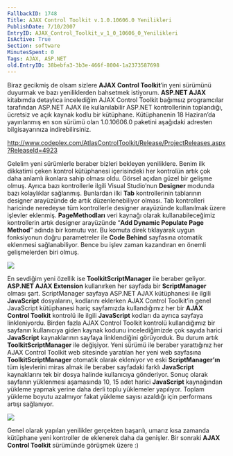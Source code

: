 ```yaml
---
FallbackID: 1748
Title: AJAX Control Toolkit v.1.0.10606.0 Yenilikleri
PublishDate: 7/10/2007
EntryID: AJAX_Control_Toolkit_v_1_0_10606_0_Yenilikleri
IsActive: True
Section: software
MinutesSpent: 0
Tags: AJAX, ASP.NET
old.EntryID: 38bebfa3-3b3e-466f-8004-1a2373587698
---
```

Biraz gecikmiş de olsam sizlere **AJAX Control Toolkit**’in yeni
sürümünü duyurmak ve bazı yeniliklerden bahsetmek istiyorum. **ASP.NET
AJAX** kitabımda detaylıca incelediğim AJAX Control Toolkit bağımsız
programcılar tarafından ASP.NET AJAX ile kullanılabilir ASP.NET
kontrollerinin toplandığı, ücretsiz ve açık kaynak kodlu bir kütüphane.
Kütüphanenin 18 Haziran’da yayınlanmış en son sürümü olan 1.0.10606.0
paketini aşağıdaki adresten bilgisayarınıza indirebilirsiniz.

<http://www.codeplex.com/AtlasControlToolkit/Release/ProjectReleases.aspx?ReleaseId=4923>

Gelelim yeni sürümlerle beraber bizleri bekleyen yeniliklere. Benim ilk
dikkatimi çeken kontrol kütüphanesi içerisindeki her kontrolün artık çok
daha anlamlı ikonlara sahip olması oldu. Görsel açıdan güzel bir gelişme
olmuş. Ayrıca bazı kontrollerle ilgili Visual Studio’nun **Designer**
modunda bazı kolaylıklar sağlanmış. Bunlardan ilki **Tab**
kontrollerinin tablarının designer arayüzünde de artık düzenlenebiliyor
olması. Tab kontrolleri haricinde neredeyse tüm kontrollerle designer
arayüzünde kullanılmak üzere işlevler eklenmiş. **PageMethodları** veri
kaynağı olarak kullanabileceğimiz kontrollerin artık designer arayüzünde
“**Add Dynamic Populate Page Method**” adında bir komutu var. Bu komuta
direk tıklayarak uygun fonksiyonun doğru parametreler ile **Code
Behind** sayfasına otomatik eklenmesi sağlanabiliyor. Bence bu işlev
zaman kazandıran en önemli gelişmelerden biri olmuş.

![](http://cdn.daron.yondem.com/assets/1748/09072007_1.png)

En sevdiğim yeni özellik ise **ToolkitScriptManager** ile beraber
geliyor. **ASP.NET AJAX Extension** kullanırken her sayfada bir
**ScriptManager** olması şart. ScriptManager sayfaya ASP.NET AJAX
kütüphanesi ile ilgili **JavaScript** dosyalarını, kodlarını eklerken
AJAX Control Toolkit’in genel JavaScript kütüphanesi hariç sayfamızda
kullandığımız her bir **AJAX Control Toolkit** kontrolü ile ilgili
**JavaScript** kodları da ayrıca sayfaya linkleniyordu. Birden fazla
AJAX Control Toolkit kontrolü kullandığımız bir sayfanın kullanıcıya
giden kaynak kodunu incelediğimizde çok sayıda harici **JavaScript**
kaynaklarının sayfaya linklendiğini görüyorduk. Bu durum artık
**ToolkitScriptManager** ile değişiyor. Yeni sürümü ile beraber
yarattığınız her AJAX Control Toolkit web sitesinde yaratılan her yeni
web sayfasına **ToolkitScriptManager** otomatik olarak ekleniyor ve eski
**ScriptManager’ın** tüm işlevlerini miras almak ile beraber sayfadaki
farklı **JavaScript** kaynaklarını tek bir dosya halinde kullanıcıya
gönderiyor. Sonuç olarak sayfanın yüklenmesi aşamasında 10, 15 adet
harici **JavaScript** kaynağından yükleme yapmak yerine daha derli toplu
yüklemeler yapılıyor. Toplam yükleme boyutu azalmıyor fakat yükleme
sayısı azaldığı için performans artışı sağlanıyor.

![](http://cdn.daron.yondem.com/assets/1748/09072007_2.png)

Genel olarak yapılan yenilikler gerçekten başarılı, umarız kısa zamanda
kütüphane yeni kontroller de eklenerek daha da genişler. Bir sonraki
**AJAX Control Toolkit** sürümünde görüşmek üzere :)


